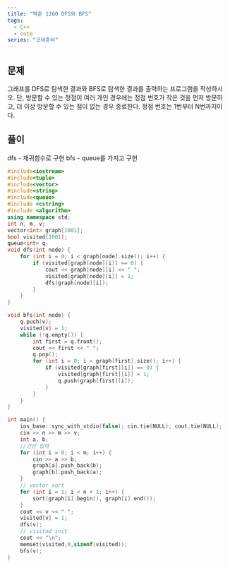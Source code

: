 ```yaml
---
title: "백준 1260 DFS와 BFS"
tags:
  - C++
  - cote
series: "코테준비"
---
```


## 문제

그래프를 DFS로 탐색한 결과와 BFS로 탐색한 결과를 출력하는 프로그램을 작성하시오. 단, 방문할 수 있는 정점이 여러 개인 경우에는 정점 번호가 작은 것을 먼저 방문하고, 더 이상 방문할 수 있는 점이 없는 경우 종료한다. 정점 번호는 1번부터 N번까지이다.
<br/>

## 풀이

dfs - 재귀함수로 구현
bfs - queue를 가지고 구현

```c++
#include<iostream>
#include<tuple>
#include<vector>
#include<string>
#include<queue>
#include <cstring>
#include <algorithm>
using namespace std;
int n, m, v;
vector<int> graph[1001];
bool visited[1001];
queue<int> q;
void dfs(int node) {
	for (int i = 0; i < graph[node].size(); i++) {
		if (visited[graph[node][i]] == 0) {
			cout << graph[node][i] << " ";
			visited[graph[node][i]] = 1;
			dfs(graph[node][i]);
		}
	}
}

void bfs(int node) {
	q.push(v);
	visited[v] = 1;
	while (!q.empty()) {
		int first = q.front();
		cout << first << " ";
		q.pop();
		for (int i = 0; i < graph[first].size(); i++) {
			if (visited[graph[first][i]] == 0) {
				visited[graph[first][i]] = 1;
				q.push(graph[first][i]);
			}
		}
	}
}

int main() {
	ios_base::sync_with_stdio(false); cin.tie(NULL); cout.tie(NULL);
	cin >> n >> m >> v;
	int a, b;
	//간선 입력
	for (int i = 0; i < m; i++) {
		cin >> a >> b;
		graph[a].push_back(b);
		graph[b].push_back(a);
	}
	// vector sort
	for (int i = 1; i < n + 1; i++) {
		sort(graph[i].begin(), graph[i].end());
	}
	cout << v << " ";
	visited[v] = 1;
	dfs(v);
	// visited init
	cout << "\n";
	memset(visited,0,sizeof(visited));
	bfs(v);
}
```
